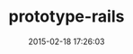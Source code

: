 ---
layout: post
title:  "prototype-rails"
repo:   "rails/prototype-rails"
date:   2015-02-18 17:26:03
gemurl: http://github.com/rails/prototype-rails
---